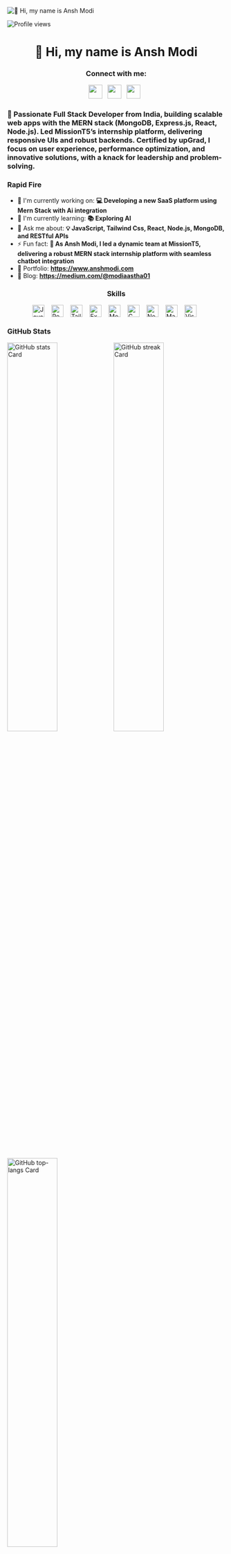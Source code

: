 ![👋 Hi, my name is Ansh Modi](https://miro.medium.com/v2/resize:fit:1358/0*FGD6BUzzZs1VJLuY.gif)

![Profile views](https://komarev.com/ghpvc/?username=Anshmodi03&label=Profile%20views&color=0e75b6&style=flat)

<div id="toc">
  <ul align="center" style="list-style: none">
    <summary>
      <h1>
        👋 Hi, my name is Ansh Modi
      </h1>
    </summary>
  </ul>
</div>

**<h3 align="center">Connect with me:</h3>** 
<p align="center"><a href="modiaastha01@gmail.com" target="_blank"><img src="https://img.shields.io/badge/Gmail-D14836?style=flat&logo=gmail&logoColor=white" height="32" style="margin-right: 8px"></a> <a href="https://github.com/https://github.com/Anshmodi03" target="_blank"><img src="https://img.shields.io/badge/GitHub-100000?style=flat&logo=github&logoColor=white" height="32" style="margin-right: 8px"></a> <a href="https://www.linkedin.com/in/https://www.linkedin.com/in/ansh-modi-/" target="_blank"><img src="https://img.shields.io/badge/LinkedIn-0077B5?style=flat&logo=linkedin&logoColor=white" height="32" style="margin-right: 8px"></a></p>

 **<h3 align="left">🚀 Passionate Full Stack Developer from India, building scalable web apps with the MERN stack (MongoDB, Express.js, React, Node.js). Led MissionT5’s internship platform, delivering responsive UIs and robust backends. Certified by upGrad, I focus on user experience, performance optimization, and innovative solutions, with a knack for leadership and problem-solving.</h3>**

**<h3 align="left">Rapid Fire</h3>**

- 💼 I'm currently working on: **💻 Developing a new SaaS platform using Mern Stack with Ai integration**
- 🌱 I'm currently learning: **📚 Exploring AI**
- 💬 Ask me about: **💡 JavaScript, Tailwind Css, React, Node.js, MongoDB, and RESTful APIs**
- ⚡ Fun fact: **🚀 As Ansh Modi, I led a dynamic team at MissionT5, delivering a robust MERN stack internship platform with seamless chatbot integration**
- 📂 Portfolio: **<a href="https://www.anshmodi.com" target="_blank">https://www.anshmodi.com</a>**
- 📝 Blog: **<a href="https://medium.com/@modiaastha01" target="_blank">https://medium.com/@modiaastha01</a>**


 **<h3 align="center">Skills</h3>**

<div style="display: flex; flex-wrap: wrap; gap: 8px; justify-content: center;"><img src="https://img.shields.io/badge/JavaScript-F7DF1C?logo=javascript&logoColor=white" height="28" alt="JavaScript" style="margin-right: 8px"> <img src="https://img.shields.io/badge/React-20232A?logo=react&logoColor=61DAFB" height="28" alt="React" style="margin-right: 8px"> <img src="https://img.shields.io/badge/Tailwind_CSS-38B2AC?logo=tailwind-css&logoColor=white" height="28" alt="Tailwind CSS" style="margin-right: 8px"> <img src="https://img.shields.io/badge/Express-000000?logo=express&logoColor=white" height="28" alt="Express" style="margin-right: 8px"> <img src="https://img.shields.io/badge/MongoDB-4EA94B?logo=mongodb&logoColor=white" height="28" alt="MongoDB" style="margin-right: 8px"> <img src="https://img.shields.io/badge/C-A8B9CC?logo=c&logoColor=white" height="28" alt="C" style="margin-right: 8px"> <img src="https://img.shields.io/badge/Node.js-8CC84B?logo=node.js&logoColor=white" height="28" alt="Node.js" style="margin-right: 8px"> <img src="https://img.shields.io/badge/Material_UI-007FFF?logo=material-ui&logoColor=white" height="28" alt="Material-UI" style="margin-right: 8px"> <img src="https://img.shields.io/badge/Visual_Studio_Code-007ACC?logo=visual-studio-code&logoColor=white" height="28" alt="Visual Studio Code" style="margin-right: 8px"></div>

 **<h3 align="left">GitHub Stats</h3>**

<p align="left">
  <img width="48%" src="https://github-readme-stats.vercel.app/api?username=Anshmodi03&theme=react&hide_title=false&hide_rank=false&show_icons=false&include_all_commits=false&count_private=true&line_height=23" alt="GitHub stats Card" />
  <img width="48%" src="https://streak-stats.demolab.com/?user=Anshmodi03&theme=react&hide_border=false&date_format=M+j%5B%2C+Y%5D&mode=daily&hide_total_contributions=false&hide_current_streak=false&hide_longest_streak=false&card_height=200" alt="GitHub streak Card" />
</p>

<p align="left">
  <img width="48%" src="https://github-readme-stats.vercel.app/api/top-langs?username=Anshmodi03&theme=react&hide_title=false&layout=compact&langs_count=6&hide_progress=false&card_width=400" alt="GitHub top-langs Card" />
</p>

